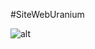 #SiteWebUranium

![alt](https://cdn.discordapp.com/attachments/808415810447343696/809008323943989258/1612952893374.png)

